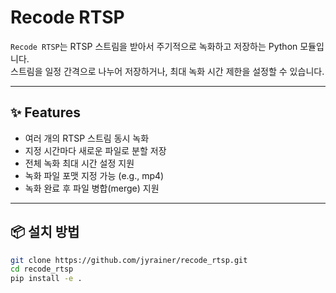 # Recode RTSP

`Recode RTSP`는 RTSP 스트림을 받아서 주기적으로 녹화하고 저장하는 Python 모듈입니다.  
스트림을 일정 간격으로 나누어 저장하거나, 최대 녹화 시간 제한을 설정할 수 있습니다.

---

## ✨ Features
- 여러 개의 RTSP 스트림 동시 녹화
- 지정 시간마다 새로운 파일로 분할 저장
- 전체 녹화 최대 시간 설정 지원
- 녹화 파일 포맷 지정 가능 (e.g., mp4)
- 녹화 완료 후 파일 병합(merge) 지원

---

## 📦 설치 방법

```bash
git clone https://github.com/jyrainer/recode_rtsp.git
cd recode_rtsp
pip install -e .
